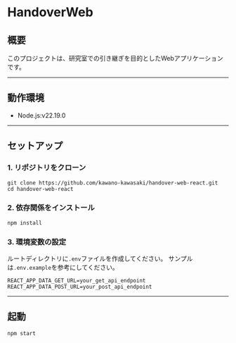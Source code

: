 # HandoverWeb

## 概要
このプロジェクトは、研究室での引き継ぎを目的としたWebアプリケーションです。

---

## 動作環境
- Node.js:v22.19.0

---

## セットアップ


### 1. リポジトリをクローン
```
git clone https://github.com/kawano-kawasaki/handover-web-react.git
cd handover-web-react
```

### 2. 依存関係をインストール
```
npm install
```

### 3. 環境変数の設定
ルートディレクトリに```.env```ファイルを作成してください。
サンプルは```.env.example```を参考にしてください。
```
REACT_APP_DATA_GET_URL=your_get_api_endpoint
REACT_APP_DATA_POST_URL=your_post_api_endpoint
```

---

## 起動
```
npm start
```
